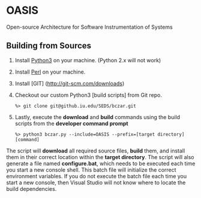 OASIS
=====

Open-source Architecture for Software Instrumentation of Systems

Building from Sources
---------------------

1. Install [Python3](http://www.activestate.com/activepython/downloads) on your machine. (Python 2.x will not work)
1. Install [Perl](http://www.activestate.com/activeperl) on your machine.
1. Install [GIT] (http://git-scm.com/downloads)
1. Checkout our custom Python3 [build scripts] from Git repo.

    `%> git clone git@github.iu.edu/SEDS/bczar.git`

1. Lastly, execute the **download** and **build** commands using the build scripts 
   from the **developer command prompt**

    `%> python3 bczar.py --include=OASIS --prefix=[target directory] [command]`

The script will **download** all required source files, **build** them, 
and install them in their correct location within the **target directory**. 
The script will also generate a file named **configure.bat**, which needs 
to be executed each time you start a new console shell. This batch file 
will initialize the correct environment variables. If you do not execute 
the batch file each time you start a new console, then Visual Studio will 
not know where to locate the build dependencies.
